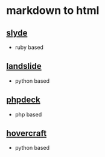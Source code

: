 # markdown to html

## [slyde](https://github.com/bloudermilk/slyde)

* ruby based

## [landslide](https://github.com/adamzap/landslide)

* python based

## [phpdeck](https://github.com/jacroe/phpdeck)

* php based 

## [hovercraft](https://github.com/regebro/hovercraft)

* python based
